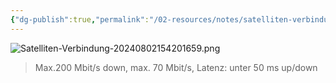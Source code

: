 ```yaml
---
{"dg-publish":true,"permalink":"/02-resources/notes/satelliten-verbindung/","tags":["hardware","netzwerk"],"updated":"2024-08-02T15:42:57.000+02:00"}
---
```


![Satelliten-Verbindung-20240802154201659.png](/img/user/02%20-%20RESOURCES/Files/Satelliten-Verbindung-20240802154201659.png)
>Max.200 Mbit/s down, max. 70 Mbit/s, Latenz: unter 50 ms up/down